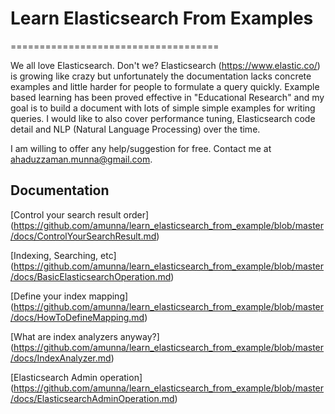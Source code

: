 # Learn Elasticsearch From Examples
====================================

We all love Elasticsearch. Don't we? Elasticsearch (https://www.elastic.co/) is growing like crazy but unfortunately the documentation lacks concrete examples and little harder for people to formulate a query quickly.
Example based learning has been proved effective in "Educational Research" and my goal is to build a document with lots of simple simple examples for writing queries. I would like to also cover performance tuning, Elasticsearch code detail and NLP (Natural Language Processing) over the time.

I am willing to offer any help/suggestion for free. Contact me at ahaduzzaman.munna@gmail.com.

Documentation
--------------
[Control your search result order] (https://github.com/amunna/learn_elasticsearch_from_example/blob/master/docs/ControlYourSearchResult.md)

[Indexing, Searching, etc] (https://github.com/amunna/learn_elasticsearch_from_example/blob/master/docs/BasicElasticsearchOperation.md)

[Define your index mapping] (https://github.com/amunna/learn_elasticsearch_from_example/blob/master/docs/HowToDefineMapping.md)

[What are index analyzers anyway?] (https://github.com/amunna/learn_elasticsearch_from_example/blob/master/docs/IndexAnalyzer.md)

[Elasticsearch Admin operation] (https://github.com/amunna/learn_elasticsearch_from_example/blob/master/docs/ElasticsearchAdminOperation.md)




